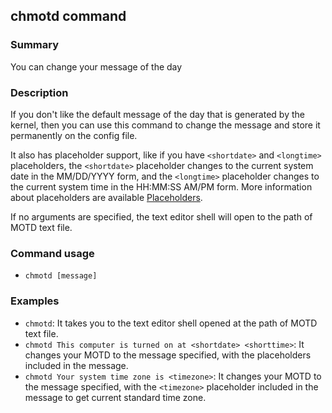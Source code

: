 ## chmotd command

### Summary

You can change your message of the day

### Description

If you don't like the default message of the day that is generated by the kernel, then you can use this command to change the message and store it permanently on the config file.

It also has placeholder support, like if you have `<shortdate>` and `<longtime>` placeholders, the `<shortdate>` placeholder changes to the current system date in the MM/DD/YYYY form, and the `<longtime>` placeholder changes to the current system time in the HH:MM:SS AM/PM form. More information about placeholders are available [Placeholders](../../misc/Placeholders.md).

If no arguments are specified, the text editor shell will open to the path of MOTD text file.

### Command usage

* `chmotd [message]`

### Examples

* `chmotd`: It takes you to the text editor shell opened at the path of MOTD text file.
* `chmotd This computer is turned on at <shortdate> <shorttime>`: It changes your MOTD to the message specified, with the placeholders included in the message.
* `chmotd Your system time zone is <timezone>`: It changes your MOTD to the message specified, with the `<timezone>` placeholder included in the message to get current standard time zone.